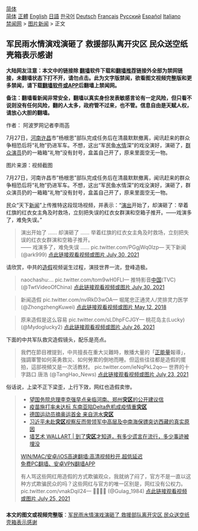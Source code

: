  <!-- 面包屑导航 --> <div class="breadcrumb"><!-- GTranslate: https://gtranslate.io/ -->  <div class="switcher notranslate">  <div class="selected">  <a href="#" onclick="return false;"> 简体</a>  </div>  <div class="option">  <a href="https://www.bannedbook.org" onclick="doGTranslate('zh-CN|zh-CN');jQuery('div.switcher div.selected a').html(jQuery(this).html());return false;" title="简体中文" class="nturl selected"> 简体</a>  <a href="https://www.bannedbook.org/zh-tw/" onclick="doGTranslate('zh-CN|zh-TW');jQuery('div.switcher div.selected a').html(jQuery(this).html());return false;" title="繁體中文" class="nturl"> 正體</a>  <a href="https://www.bannedbook.org/en/" onclick="doGTranslate('zh-CN|en');jQuery('div.switcher div.selected a').html(jQuery(this).html());return false;" title="English" class="nturl"> English</a>  <a href="https://www.bannedbook.org/ja/" onclick="doGTranslate('zh-CN|ja');jQuery('div.switcher div.selected a').html(jQuery(this).html());return false;" title="日本語" class="nturl"> 日語</a>  <a href="https://www.bannedbook.org/ko/" onclick="doGTranslate('zh-CN|ko');jQuery('div.switcher div.selected a').html(jQuery(this).html());return false;" title="한국어" class="nturl"> 한국어</a>  <a href="https://www.bannedbook.org/de/" onclick="doGTranslate('zh-CN|de');jQuery('div.switcher div.selected a').html(jQuery(this).html());return false;" title="Deutsch" class="nturl"> Deutsch</a>  <a href="https://www.bannedbook.org/fr/" onclick="doGTranslate('zh-CN|fr');jQuery('div.switcher div.selected a').html(jQuery(this).html());return false;" title="Français" class="nturl"> Français</a>  <a href="https://www.bannedbook.org/ru/" onclick="doGTranslate('zh-CN|ru');jQuery('div.switcher div.selected a').html(jQuery(this).html());return false;" title="Русский" class="nturl"> Русский</a>  <a href="https://www.bannedbook.org/es/" onclick="doGTranslate('zh-CN|es');jQuery('div.switcher div.selected a').html(jQuery(this).html());return false;" title="Español" class="nturl"> Español</a>  <a href="https://www.bannedbook.org/it/" onclick="doGTranslate('zh-CN|it');jQuery('div.switcher div.selected a').html(jQuery(this).html());return false;" title="Italiano" class="nturl"> Italiano</a>  </div>  </div>      <div class='breadcrumb-sub'><!-- Breadcrumb NavXT 6.3.0 --> <a href="https://www.bannedbook.org/" class="home">禁闻网</a> &gt; <a href="https://www.bannedbook.org/bnews/topimagenews/" class="category">图片新闻</a> &gt; 正文</div></div><h2>军民雨水情演戏演砸了 救援部队离开灾区 民众送空纸壳箱表示感谢</h2> <p class="notice"><b>大陆网友注意：本文中的链接除 <a href="https://github.com/bannedbook/fanqiang" >翻墙</a>软件下载和<a href="https://github.com/killgcd/justmysocks/blob/master/README.md">翻墙推荐</a>链接外全部为禁网链接，未翻墙状态下打不开，请勿点击。此为文字版禁闻，欲看图文视频完整版和更多禁闻，请下载<a href="https://github.com/bannedbook/fanqiang">翻墙软件或APP</a>后翻墙上禁闻网。</p><p>备注：翻墙看新闻非常安全，翻墙以真实身份发表敏感言论有一定风险，但只看不说则没有任何风险，翻的人太多，政府管不过来，也不管。信息自由是天赋人权，请放心大胆的翻墙。</b></p>  <div class="entry"> <p>作者： 阿波罗网记者李雨菡</p> <p id="summary">7月27日，<a href="https://www.bannedbook.org/bnews/tag/%e6%b2%b3%e5%8d%97%e8%ae%b8%e6%98%8c/" class="st_tag internal_tag" rel="tag" title="标签 河南许昌 下的日志">河南许昌</a>市&#8221;杨根思&#8221;部队完成任务后在清晨默默撤离，闻讯赶来的群众争相恐后将“礼物”扔进军车。不想，这出“军民鱼<a href="https://www.bannedbook.org/bnews/tag/%E6%B0%B4%E6%83%85/" class="st_tag internal_tag" rel="tag" title="标签 水情 下的日志">水情</a>深”的戏没演好，演砸了，<a href="https://www.bannedbook.org/bnews/tag/%E7%BE%A4%E4%BC%97%E6%BC%94%E5%91%98/" class="st_tag internal_tag" rel="tag" title="标签 群众演员 下的日志">群众演员</a>扔的一箱箱“礼物”没有封号，盒盖自己开了，原来里面空无一物。</p> <p id="conimg">图片来源：视频截图</p> <p>7月27日，河南许昌市&#8221;杨根思&#8221;部队完成任务后在清晨默默撤离，闻讯赶来的群众争相恐后将“礼物”扔进军车。不想，这出“军民鱼水情深”的戏没演好，演砸了，群众演员扔的一箱箱“礼物”没有封号，盒盖自己开了，原来里面空无一物。</p>  <p>民众“天下<span class='wp_keywordlink_affiliate'><a href="https://www.bannedbook.org/" title="新闻">新闻</a></span>”上传推特这段现场视频，并表示：“<span class='wp_keywordlink_affiliate'><a href="https://zh-cn.shenyunperformingarts.org/" title="演出" target="_blank">演出</a></span>开始了，却演砸了：举着红旗的红衣女主角及时救场，立刻把失误的红衣女群演和空箱子推开。——戏演多了，难免失误。”</p> <blockquote><p>演出开始了 …… 却演砸了 …… 举着红旗的红衣女主角及时救场，立刻把失误的红衣女群演和空箱子推开。<br />—— 戏演多了，难免失误 …… pic.twitter.com/PGgjWq0Izp— 天下新闻 (@ark999) <a href="https://twitter.com/ark999/status/1420997667644010499?ref_src=twsrc%5Etfw">点此链接观看视频或图片 July 30, 2021</a></p></blockquote> <p>请欣赏，中共的<a href="https://www.bannedbook.org/bnews/tag/%e9%80%a0%e5%81%87/" class="st_tag internal_tag" rel="tag" title="标签 造假 下的日志">造假</a>视频诞生过程，演技世界一流，登峰造极。</p> <blockquote><p>naochashu:… pic.twitter.com/tom9wH0FLI— 推特影音<span class='wp_keywordlink_affiliate'><a href="https://www.bannedbook.org/" title="中国" target="_blank">中国</a></span>(TVC) (@TwtVideoOfChina) <a href="https://twitter.com/TwtVideoOfChina/status/1420977512738398216?ref_src=twsrc%5Etfw">点此链接观看视频或图片 July 30, 2021</a></p> </blockquote> <blockquote><p>新闻造假 pic.twitter.com/nvlRkD3wOA— 堀尾忠正通灵人/灵排灵力医学 (@ZhongzhengKuwei) <a href="https://twitter.com/ZhongzhengKuwei/status/995413197065633793?ref_src=twsrc%5Etfw">点此链接观看视频或图片 May 12, 2018</a></p></blockquote> <blockquote><p>原来造假是这么容易 pic.twitter.com/sLDhpFCJGY— 桃花岛主(Lucky) (@Mydoglucky2) <a href="https://twitter.com/Mydoglucky2/status/1419649456815828995?ref_src=twsrc%5Etfw">点此链接观看视频或图片 July 26, 2021</a></p></blockquote> <p>下面的中共军队救灾造假镜头，配乐是亮点。</p> <blockquote><p>我們在節目裡提到，中共擅長在重大災難時，散播大量的「<a href="https://www.bannedbook.org/bnews/tag/%e6%ad%a3%e8%83%bd%e9%87%8f/" class="st_tag internal_tag" rel="tag" title="标签 正能量 下的日志">正能量</a>報導」，強調軍警如何英勇救災、如何勞累的倒地而睡。但這些往往都是造假的擺拍，這部視頻又是一次活教材。 pic.twitter.com/ieNqPkL2qo— 世界的十字路口 唐浩 (@TangHao_News) <a href="https://twitter.com/TangHao_News/status/1418408018509713408?ref_src=twsrc%5Etfw">点此链接观看视频或图片 July 23, 2021</a></p> </blockquote> <p>俗话说，上梁不正下梁歪，上行下效，网红也造假卖惨。</p> <blockquote><ul class='op-related-articles' title='相关阅读'> <li><a href='https://www.bannedbook.org/bnews/renquan/20210730/1596784.html' target='_blank'>望国务院总理李克强早点亲临河南、郑州<b>灾区</b>的公开建议信</a></li> <li><a href='https://www.bannedbook.org/bnews/taiwannews/20210728/1595593.html' target='_blank'>疫苗施打率未达标 东南亚陷Delta危机成疫情重<b>灾区</b></a></li> <li><a href='https://www.bannedbook.org/bnews/baitai/20210728/1595577.html' target='_blank'>德国运动员摘奥运首金 来自洪水<b>灾区</b></a></li> <li><a href='https://www.bannedbook.org/bnews/bannedvideo/20210728/1595503.html' target='_blank'>习近平未赴<b>灾区</b>视察反而带领军中高层及中南海保镖突访西藏的真实原因</a></li> <li><a href='https://www.bannedbook.org/bnews/baitai/20210728/1595449.html' target='_blank'>墙艺术 WALLART &#124; 到了<b>灾区</b>才知道，有多少谎言在流行，多少事迹被埋没</a></li> </ul> <p class="texttj"> <a href="https://github.com/bannedbook/fanqiang/wiki/V2ray%E6%9C%BA%E5%9C%BA" target="_blank">WIN/MAC/安卓/iOS高速翻墙:高清视频秒开,超低延迟</a><br/> <a href="https://github.com/bannedbook/fanqiang/wiki/%E7%A6%81%E9%97%BB%E7%BD%91%E5%AE%89%E5%8D%93%E7%BF%BB%E5%A2%99%E6%96%B0%E9%97%BBAPP" target="_blank">免费PC翻墙、安卓VPN翻墙APP</a></p><p>有人骂这些网红用造假的方式欺骗观众，我就纳了闷了，官方不是一直以这种方式欺骗民众的吗？这些网红与官方的唯一区别是，网红没有公权力。 pic.twitter.com/vnakDqil24— 🧸🙈🙉🙊 (@Gulag_1984) <a href="https://twitter.com/Gulag_1984/status/1419140298156896262?ref_src=twsrc%5Etfw">点此链接观看视频或图片 July 25, 2021</a></p></blockquote> </p> <a name='sharetosocial'></a>  <div style="margin-bottom:5px;padding-bottom:5px;clear:both"> <div id="archive-pix-1" class="banner-ads"> <!-- AuctionX Display platform tag START --> <div id="26318x728x90x621x_ADSLOT2" clicktrack="%%CLICK_URL_ESC%%"></div> <!-- AuctionX Display platform tag END --> </div> <div id="archive-pix-2" class="banner-ads"> <!-- AuctionX Display platform tag START --> <div id="26315x300x250x621x_ADSLOT2" clicktrack="%%CLICK_URL_ESC%%"></div> <!-- AuctionX Display platform tag END --> </div> </div>  <div id="archive-pix-1" class="banner-ads"> <!-- AuctionX Display platform tag START --> <div id="26318x728x90x621x_ADSLOT3" clicktrack="%%CLICK_URL_ESC%%"></div> <!-- AuctionX Display platform tag END --> </div> <div><b>本文的图文或视频完整版</b>：<a href='https://www.bannedbook.org/bnews/topimagenews/20210730/1597024.html'>军民雨水情演戏演砸了 救援部队离开灾区 民众送空纸壳箱表示感谢</a></div>  </div><!--END ENTRY--> 